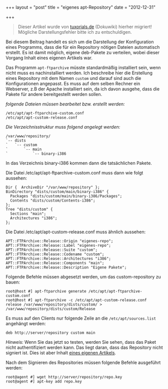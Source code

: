 +++
layout = "post"
title = "eigenes apt-Repository"
date = "2012-12-31"

+++

>
> Dieser Artikel wurde von [tuxorials.de](http://tuxorials.de) (Dokuwiki) hierher migriert!
> Mögliche Darstellungsfehler bitte ich zu entschuldigen.
>


Bei diesem Beitrag handelt es sich um die Darstellung der Konfiguration
eines Programms, dass die für ein Repository nötigen Dateien automatisch
erstellt. Es ist damit möglich, eigene deb-Pakete zu verteilen, wobei
dieser Vorgang Inhalt eines eigenen Artikels war.

Das Programm `apt-ftparchive` müsste standardmäßig installiert sein,
wenn nicht muss es nachinstalliert werden. Ich beschreibe hier die
Erstellung eines Repository mit dem Namen `custom` und darauf sind auch
die Konfigurationen angepasst. Es muss auf dem selben Rechner ein
Webserver, z.B der Apache installiert sein, da ich davon ausgehe, dass
die Pakete für andere bereitgestellt werden sollen.

*folgende Dateien müssen bearbeitet bzw. erstellt werden:*

```
/etc/apt/apt-ftparchive-custom.conf 
/etc/apt/apt-custom-release.conf
```

*Die Verzeichnisstruktur muss folgend angelegt werden:*

```
/var/www/repository/ 
`-- dists  
`   `-- custom  
`       `-- main 
`           `-- binary-i386
```

In das Verzeichnis binary-i386 kommen dann die tatsächlichen Pakete.

Die Datei /etc/apt/apt-ftparchive-custom.conf muss dann wie folgt
aussehen:

```
Dir {  ArchiveDir "/var/www/repository" };  
BinDirectory "dists/custom/main/binary-i386" {  
  Packages "dists/custom/main/binary-i386/Packages";  
  Contents "dists/custom/Contents-i386"; 
};  
Tree "dists/custom" {  
  Sections "main";  
  Architectures "i386"; 
};
```

Die Datei /etc/apt/apt-custom-release.conf muss ähnlich aussehen:

```
APT::FTPArchive::Release::Origin "eigenes-repo"; 
APT::FTPArchive::Release::Label "eigenes-repo"; 
APT::FTPArchive::Release::Suite "custom"; 
APT::FTPArchive::Release::Codename "custom"; 
APT::FTPArchive::Release::Architectures "i386"; 
APT::FTPArchive::Release::Components "main"; 
APT::FTPArchive::Release::Description "Eigene Pakete";
```

Folgende Befehle müssen abgesetzt werden, um das custom-repository zu
bauen:

```
root@host #] apt-ftparchive generate /etc/apt/apt-ftparchive-custom.conf 
root@host #] apt-ftparchive -c /etc/apt/apt-custom-release.conf release /var/www/repository/dists/custom/ > /var/www/repository/dists/custom/Release
```

Es muss auf den Clients nur folgende Zeile an die
`/etc/apt/sources.list` angehängt werden:

```
deb http://server/repository custom main
```

*Hinweis:* Wenn Sie das jetzt so testen, werden Sie sehen, dass das
Paket nicht authentifiziert werden kann. Das liegt daran, dass das
Repository nicht signiert ist. Dies ist aber Inhalt [eines eigenen Artikels](/doku.php/wiki:old:apt-repository-mit-gpg-signieren "wiki:old:apt-repository-mit-gpg-signieren").

Nach dem Signieren des Repositories müssen folgende Befehle ausgeführt
werden:

```
root@agent #] wget http://server/repository/repo.key 
root@agent #] apt-key add repo.key
```
